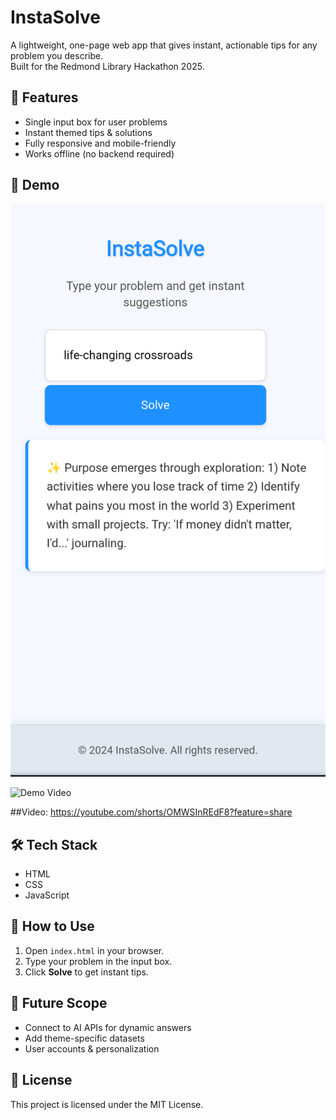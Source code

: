 # InstaSolve

A lightweight, one-page web app that gives instant, actionable tips for any problem you describe.  
Built for the Redmond Library Hackathon 2025.

## 🚀 Features
- Single input box for user problems
- Instant themed tips & solutions
- Fully responsive and mobile-friendly
- Works offline (no backend required)

## 📸 Demo
![Demo Screenshot](assets/screenshots/Screenshot_2025_0809_072031.png)

![Demo Video](https://youtube.com/shorts/OMWSInREdF8?feature=share)

##Video: https://youtube.com/shorts/OMWSInREdF8?feature=share

## 🛠 Tech Stack
- HTML
- CSS
- JavaScript

## 🎯 How to Use
1. Open `index.html` in your browser.
2. Type your problem in the input box.
3. Click **Solve** to get instant tips.

## 📌 Future Scope
- Connect to AI APIs for dynamic answers
- Add theme-specific datasets
- User accounts & personalization

## 📄 License
This project is licensed under the MIT License.
